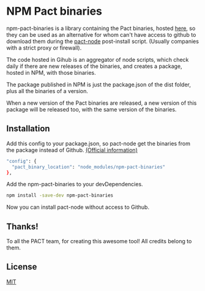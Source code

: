 # NPM Pact binaries

npm-pact-binaries is a library containing the Pact binaries, hosted [here](https://github.com/pact-foundation/pact-ruby-standalone/releases), so they can be used as an alternative for whom can't have access to github to download them during the [pact-node](https://github.com/pact-foundation/pact-node) post-install script. (Usually companies with a strict proxy or firewall).

The code hosted in Gihub is an aggregator of node scripts, which check daily if there are new releases of the binaries, and creates a package, hosted in NPM, with those binaries.

The package published in NPM is just the package.json of the dist folder, plus all the binaries of a version.

When a new version of the Pact binaries are released, a new version of this package will be released too, with the same version of the binaries.

## Installation

Add this config to your package.json, so pact-node get the binaries from the package instead of Github. [(Official information)](https://github.com/pact-foundation/pact-node#pact-download-location)

```bash
"config": {
  "pact_binary_location": "node_modules/npm-pact-binaries"
},
```
Add the npm-pact-binaries to your devDependencies.
```bash
npm install -save-dev npm-pact-binaries
```
Now you can install pact-node without access to Github.

## Thanks!

To all the PACT team, for creating this awesome tool! All credits belong to them.


## License
[MIT](https://choosealicense.com/licenses/mit/)